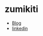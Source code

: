 # zumikiti

- [Blog](https://zumikiti-note.netlify.app/posts/)
- [linkedin](https://www.linkedin.com/in/ahigashiizumi)
